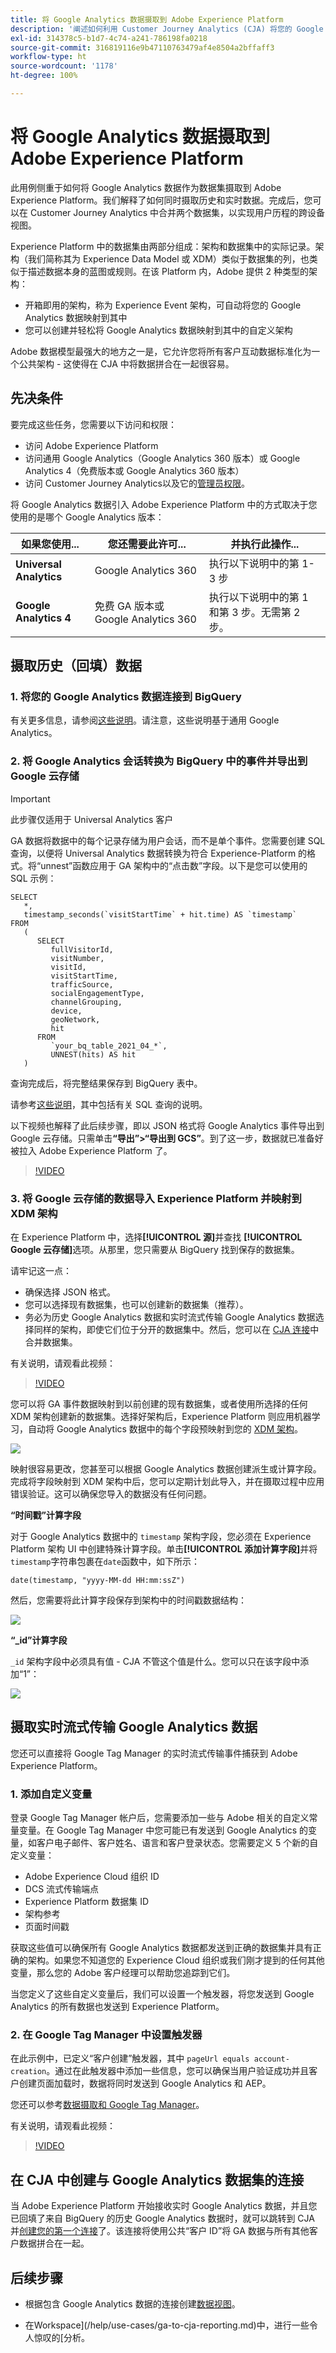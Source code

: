 ```yaml
---
title: 将 Google Analytics 数据摄取到 Adobe Experience Platform
description: '阐述如何利用 Customer Journey Analytics (CJA) 将您的 Google Analytics 数据摄取到 Adobe Experience Platform。 '
exl-id: 314378c5-b1d7-4c74-a241-786198fa0218
source-git-commit: 316819116e9b47110763479af4e8504a2bffaff3
workflow-type: ht
source-wordcount: '1178'
ht-degree: 100%

---
```



# 将 Google Analytics 数据摄取到 Adobe Experience Platform

此用例侧重于如何将 Google Analytics 数据作为数据集摄取到 Adobe Experience Platform。我们解释了如何同时摄取历史和实时数据。完成后，您可以在 Customer Journey Analytics 中合并两个数据集，以实现用户历程的跨设备视图。

Experience Platform 中的数据集由两部分组成：架构和数据集中的实际记录。架构（我们简称其为 Experience Data Model 或 XDM）类似于数据集的列，也类似于描述数据本身的蓝图或规则。在该 Platform 内，Adobe 提供 2 种类型的架构：

* 开箱即用的架构，称为 Experience Event 架构，可自动将您的 Google Analytics 数据映射到其中
* 您可以创建并轻松将 Google Analytics 数据映射到其中的自定义架构

Adobe 数据模型最强大的地方之一是，它允许您将所有客户互动数据标准化为一个公共架构 - 这使得在 CJA 中将数据拼合在一起很容易。

## 先决条件

要完成这些任务，您需要以下访问和权限：

* 访问 Adobe Experience Platform
* 访问通用 Google Analytics（Google Analytics 360 版本）或 Google Analytics 4（免费版本或 Google Analytics 360 版本）
* 访问 Customer Journey Analytics以及它的[管理员权限](https://experienceleague.adobe.com/docs/analytics-platform/using/cja-overview/cja-overview.html?lang=zh-Hans#admin-access-permissions)。

将 Google Analytics 数据引入 Adobe Experience Platform 中的方式取决于您使用的是哪个 Google Analytics 版本：

| 如果您使用... | 您还需要此许可... | 并执行此操作... |
| --- | --- | --- |
| **Universal Analytics** | Google Analytics 360 | 执行以下说明中的第 1-3 步 |
| **Google Analytics 4** | 免费 GA 版本或 Google Analytics 360 | 执行以下说明中的第 1 和第 3 步。无需第 2 步。 |

## 摄取历史（回填）数据

### 1. 将您的 Google Analytics 数据连接到 BigQuery

有关更多信息，请参阅[这些说明](https://support.google.com/analytics/answer/3416092?hl=en)。请注意，这些说明基于通用 Google Analytics。

### 2. 将 Google Analytics 会话转换为 BigQuery 中的事件并导出到 Google 云存储

>[!IMPORTANT]
>
>此步骤仅适用于 Universal Analytics 客户

GA 数据将数据中的每个记录存储为用户会话，而不是单个事件。您需要创建 SQL 查询，以便将 Universal Analytics 数据转换为符合 Experience-Platform 的格式。将“unnest”函数应用于 GA 架构中的“点击数”字段。以下是您可以使用的 SQL 示例：

```
SELECT
   *,
   timestamp_seconds(`visitStartTime` + hit.time) AS `timestamp` 
FROM
   (
      SELECT
         fullVisitorId,
         visitNumber,
         visitId,
         visitStartTime,
         trafficSource,
         socialEngagementType,
         channelGrouping,
         device,
         geoNetwork,
         hit 
      FROM
         `your_bq_table_2021_04_*`,
         UNNEST(hits) AS hit 
   )
```

查询完成后，将完整结果保存到 BigQuery 表中。

请参考[这些说明](https://support.google.com/analytics/answer/7029846?hl=en&amp;ref_topic=9359001#zippy=%2Cold-export-schema%2Cuse-this-script-to-migrate-existing-bigquery-datasets-from-the-old-export-schema-to-the-new-one%2Cscript-migration-scriptsql)，其中包括有关 SQL 查询的说明。

以下视频也解释了此后续步骤，即以 JSON 格式将 Google Analytics 事件导出到 Google 云存储。只需单击&#x200B;**“导出”>“导出到 GCS”**。到了这一步，数据就已准备好被拉入 Adobe Experience Platform 了。

>[!VIDEO](https://video.tv.adobe.com/v/332634)

### 3. 将 Google 云存储的数据导入 Experience Platform 并映射到 XDM 架构

在 Experience Platform 中，选择&#x200B;**[!UICONTROL 源]**&#x200B;并查找 **[!UICONTROL Google 云存储]**&#x200B;选项。从那里，您只需要从 BigQuery 找到保存的数据集。

请牢记这一点：

* 确保选择 JSON 格式。
* 您可以选择现有数据集，也可以创建新的数据集（推荐）。
* 务必为历史 Google Analytics 数据和实时流式传输 Google Analytics 数据选择同样的架构，即使它们位于分开的数据集中。然后，您可以在 [CJA 连接](/help/connections/combined-dataset.md)中合并数据集。

有关说明，请观看此视频：

>[!VIDEO](https://video.tv.adobe.com/v/332676)

您可以将 GA 事件数据映射到以前创建的现有数据集，或者使用所选择的任何 XDM 架构创建新的数据集。选择好架构后，Experience Platform 则应用机器学习，自动将 Google Analytics 数据中的每个字段预映射到您的 [XDM 架构](https://experienceleague.adobe.com/docs/experience-platform/xdm/home.html?lang=zh-Hans#ui)。

![](assets/schema-map.png)

映射很容易更改，您甚至可以根据 Google Analytics 数据创建派生或计算字段。完成将字段映射到 XDM 架构中后，您可以定期计划此导入，并在摄取过程中应用错误验证。这可以确保您导入的数据没有任何问题。

**“时间戳”计算字段**

对于 Google Analytics 数据中的 `timestamp` 架构字段，您必须在 Experience Platform 架构 UI 中创建特殊计算字段。单击&#x200B;**[!UICONTROL 添加计算字段]**&#x200B;并将`timestamp`字符串包裹在`date`函数中，如下所示：

`date(timestamp, "yyyy-MM-dd HH:mm:ssZ")`

然后，您需要将此计算字段保存到架构中的时间戳数据结构：

![](assets/timestamp.png)

**“_id”计算字段**

`_id` 架构字段中必须具有值 - CJA 不管这个值是什么。您可以只在该字段中添加“1”：

![](assets/_id.png)

## 摄取实时流式传输 Google Analytics 数据

您还可以直接将 Google Tag Manager 的实时流式传输事件捕获到 Adobe Experience Platform。

### 1. 添加自定义变量

登录 Google Tag Manager 帐户后，您需要添加一些与 Adobe 相关的自定义常量变量。在 Google Tag Manager 中您可能已有发送到 Google Analytics 的变量，如客户电子邮件、客户姓名、语言和客户登录状态。您需要定义 5 个新的自定义变量：

* Adobe Experience Cloud 组织 ID
* DCS 流式传输端点
* Experience Platform 数据集 ID
* 架构参考
* 页面时间戳

获取这些值可以确保所有 Google Analytics 数据都发送到正确的数据集并具有正确的架构。如果您不知道您的 Experience Cloud 组织或我们刚才提到的任何其他变量，那么您的 Adobe 客户经理可以帮助您追踪到它们。

当您定义了这些自定义变量后，我们可以设置一个触发器，将您发送到 Google Analytics 的所有数据也发送到 Experience Platform。

### 2. 在 Google Tag Manager 中设置触发器

在此示例中，已定义“客户创建”触发器，其中 `pageUrl equals account-creation`。通过在此触发器中添加一些信息，您可以确保当用户验证成功并且客户创建页面加载时，数据将同时发送到 Google Analytics 和 AEP。

您还可以参考[数据摄取和 Google Tag Manager](https://experienceleague.adobe.com/docs/platform-learn/comprehensive-technical-tutorial/module9/data-ingestion-using-google-tag-manager-and-google-analytics.html?lang=zh-Hans#module9)。

有关说明，请观看此视频：

>[!VIDEO](https://video.tv.adobe.com/v/332668)

## 在 CJA 中创建与 Google Analytics 数据集的连接

当 Adobe Experience Platform 开始接收实时 Google Analytics 数据，并且您已回填了来自 BigQuery 的历史 Google Analytics 数据时，就可以跳转到 CJA 并[创建您的第一个连接](/help/connections/create-connection.md)了。该连接将使用公共“客户 ID”将 GA 数据与所有其他客户数据拼合在一起。

## 后续步骤

* 根据包含 Google Analytics 数据的连接创建[数据视图](https://experienceleague.adobe.com/docs/analytics-platform/using/cja-dataviews/create-dataview.html?lang=zh-Hans#cja-dataviews)。

* 在Workspace](/help/use-cases/ga-to-cja-reporting.md)中，进行一些令人惊叹的[分析。